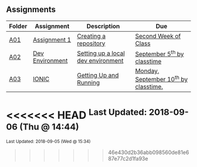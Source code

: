 ## Assignments
| Folder | Assignment | Description | Due|
 | ------------|------------|------------|------------|
 | [A01](https://github.com/rugbyprof/4443-Mobile-Apps/tree/master/Assignments/A01) | [ Assignment 1 ](https://github.com/rugbyprof/4443-Mobile-Apps/tree/master/Assignments/A01) | [ Creating a repository](https://github.com/rugbyprof/4443-Mobile-Apps/tree/master/Assignments/A01) | [Second Week of Class](https://github.com/rugbyprof/4443-Mobile-Apps/tree/master/Assignments/A01) |
 | [A02](https://github.com/rugbyprof/4443-Mobile-Apps/tree/master/Assignments/A02) | [ Dev Environment ](https://github.com/rugbyprof/4443-Mobile-Apps/tree/master/Assignments/A02) | [ Setting up a local dev environment](https://github.com/rugbyprof/4443-Mobile-Apps/tree/master/Assignments/A02) | [September 5<sup>th</sup> by classtime](https://github.com/rugbyprof/4443-Mobile-Apps/tree/master/Assignments/A02) |
 | [A03](https://github.com/rugbyprof/4443-Mobile-Apps/tree/master/Assignments/A03) | [ IONIC ](https://github.com/rugbyprof/4443-Mobile-Apps/tree/master/Assignments/A03) | [ Getting Up and Running](https://github.com/rugbyprof/4443-Mobile-Apps/tree/master/Assignments/A03) | [Monday, September 10<sup>th</sup> by classtime.](https://github.com/rugbyprof/4443-Mobile-Apps/tree/master/Assignments/A03) |

<<<<<<< HEAD
<sup>Last Updated: 2018-09-06 (Thu @ 14:44)</sup>
=======
<sup>Last Updated: 2018-09-05 (Wed @ 15:34)</sup>
>>>>>>> 46e430d2b36abb098560de81e687e77c2d1fa93e
